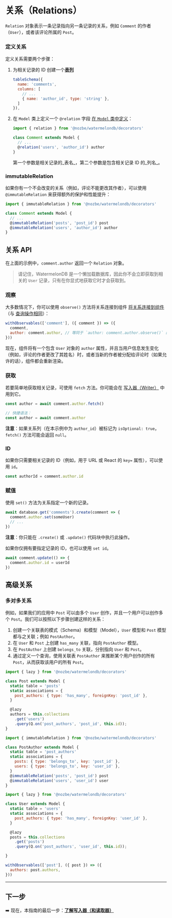 # 关系（Relations）

`Relation` 对象表示一条记录指向另一条记录的关系，例如 `Comment` 的作者（`User`），或者该评论所属的 `Post`。

### 定义关系

定义关系需要两个步骤：

1. 为相关记录的 ID 创建一个[**表列**](./Schema.md)

   ```js
   tableSchema({
     name: 'comments',
     columns: [
       // ...
       { name: 'author_id', type: 'string' },
     ]
   }),
   ```
2. 在 `Model` 类上定义一个 `@relation` 字段 [在 `Model` 类中定义](./Model.md)：

   ```js
   import { relation } from '@nozbe/watermelondb/decorators'

   class Comment extends Model {
     // ...
     @relation('users', 'author_id') author
   }
   ```

   第一个参数是相关记录的_表名_，第二个参数是包含相关记录 ID 的_列名_。

### immutableRelation

如果你有一个不会改变的关系（例如，评论不能更改其作者），可以使用 `@immutableRelation` 来获得额外的保护和性能提升：

```js
import { immutableRelation } from '@nozbe/watermelondb/decorators'

class Comment extends Model {
  // ...
  @immutableRelation('posts', 'post_id') post
  @immutableRelation('users', 'author_id') author
}
```

## 关系 API

在上面的示例中，`comment.author` 返回一个 `Relation` 对象。

> 请记住，WatermelonDB 是一个懒加载数据库，因此你不会立即获取到相关的 `User` 记录，只有在你显式地获取它时才会获取到。

### 观察

大多数情况下，你可以使用 `observe()` 方法将关系连接到组件 [将关系连接到组件](./Components.md)（与 [查询操作相同](./Query.md)）：

```js
withObservables(['comment'], ({ comment }) => ({
  comment,
  author: comment.author, // 等同于 `author: comment.author.observe()` 的快捷语法
}))
```

现在，组件将有一个包含 `User` 对象的 `author` 属性，并且当用户信息发生变化（例如，评论的作者更改了其姓名）时，或者当新的作者被分配给评论时（如果允许的话），组件都会重新渲染。

### 获取

若要简单地获取相关记录，可使用 `fetch` 方法。你可能会在 [写入器（Writer）](./Writers.md) 中用到它。

```js
const author = await comment.author.fetch()

// 快捷语法：
const author = await comment.author
```

**注意**：如果关系列（在本示例中为 `author_id`）被标记为 `isOptional: true`，`fetch()` 方法可能会返回 `null`。

### ID

如果你只需要相关记录的 ID（例如，用于 URL 或 React 的 `key=` 属性），可以使用 `id`。

```js
const authorId = comment.author.id
```

### 赋值

使用 `set()` 方法为关系指定一个新的记录。

```js
await database.get('comments').create(comment => {
  comment.author.set(someUser)
  // ...
})
```

**注意**：你只能在 `.create()` 或 `.update()` 代码块中执行此操作。

如果你仅拥有要指定记录的 ID，也可以使用 `set id`。

```js
await comment.update(() => {
  comment.author.id = userId
})
```

## 高级关系

### 多对多关系

例如，如果我们的应用中 `Post` 可以由多个 `User` 创作，并且一个用户可以创作多个 `Post`。我们可以按照以下步骤创建这样的关系：

1. 创建一个关联表的模式（Schema）和模型（Model），`User` 模型和 `Post` 模型都与之关联；例如 `PostAuthor`。
2. 在 `User` 和 `Post` 上创建 `has_many` 关联，指向 `PostAuthor` 模型。
3. 在 `PostAuthor` 上创建 `belongs_to` 关联，分别指向 `User` 和 `Post`。
4. 通过定义一个查询，使用关联表 `PostAuthor` 来推断某个用户创作的所有 `Post`，从而获取该用户的所有 `Post`。

```js
import { lazy } from '@nozbe/watermelondb/decorators'

class Post extends Model {
  static table = 'posts'
  static associations = {
    post_authors: { type: 'has_many', foreignKey: 'post_id' },
  }

  @lazy
  authors = this.collections
    .get('users')
    .query(Q.on('post_authors', 'post_id', this.id));
}
```

```js
import { immutableRelation } from '@nozbe/watermelondb/decorators'

class PostAuthor extends Model {
  static table = 'post_authors'
  static associations = {
    posts: { type: 'belongs_to', key: 'post_id' },
    users: { type: 'belongs_to', key: 'user_id' },
  }
  @immutableRelation('posts', 'post_id') post
  @immutableRelation('users', 'user_id') user
}

```

```js
import { lazy } from '@nozbe/watermelondb/decorators'

class User extends Model {
  static table = 'users'
  static associations = {
    post_authors: { type: 'has_many', foreignKey: 'user_id' },
  }

  @lazy
  posts = this.collections
    .get('posts')
    .query(Q.on('post_authors', 'user_id', this.id));

}
```

```js
withObservables(['post'], ({ post }) => ({
  authors: post.authors,
}))
```

* * *

## 下一步

➡️ 现在，本指南的最后一步：[**了解写入器（和读取器）**](./Writers.md)
